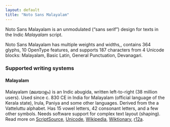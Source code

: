 ```yaml
---
layout: default
title: "Noto Sans Malayalam"
---
```

Noto Sans Malayalam is an unmodulated (“sans serif”) design for texts in the Indic _Malayalam_ script. 

Noto Sans Malayalam has multiple weights and widths,, contains 364 glyphs, 10 OpenType features, and supports 187 characters from 4 Unicode blocks: Malayalam, Basic Latin, General Punctuation, Devanagari.


### Supported writing systems


#### Malayalam

Malayalam (<span class='autonym'>മലയാളം</span>) is an Indic abugida, written left-to-right (38 million users). Used since c. 830 CE in India for Malayalam (official language of the Kerala state), Irula, Paniya and some other languages. Derived from the a Vatteluttu alphabet. Has 15 vowel letters, 42 consonant letters, and a few other symbols. Needs software support for complex text layout (shaping). Read more on [ScriptSource](https://scriptsource.org/scr/Mlym), [Unicode](https://www.unicode.org/versions/Unicode13.0.0/ch12.pdf#G22346), [Wikipedia](https://en.wikipedia.org/wiki/ISO_15924:Mlym), [Wiktionary](https://en.wiktionary.org/wiki/Category:Malayalam_script), [r12a](https://r12a.github.io/scripts/links?iso=Mlym).

